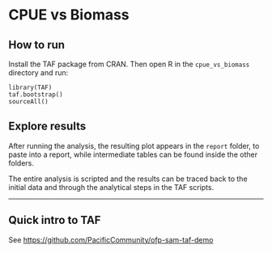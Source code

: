 # CPUE vs Biomass

## How to run

Install the TAF package from CRAN. Then open R in the `cpue_vs_biomass`
directory and run:

```
library(TAF)
taf.bootstrap()
sourceAll()
```

## Explore results

After running the analysis, the resulting plot appears in the `report` folder,
to paste into a report, while intermediate tables can be found inside the other
folders.

The entire analysis is scripted and the results can be traced back to the
initial data and through the analytical steps in the TAF scripts.

---

## Quick intro to TAF

See https://github.com/PacificCommunity/ofp-sam-taf-demo

